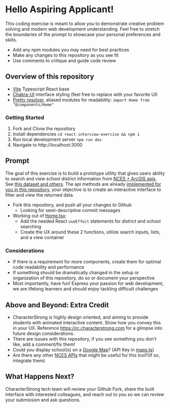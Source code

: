 # Hello Aspiring Applicant!

This coding exercise is meant to allow you to demonstrate creative problem solving and modern web development understanding. Feel free to stretch the boundaries of the prompt to showcase your personal preferences and skills. 

- Add any npm modules you may need for best practices
- Make any changes to this repository as you see fit
- Use comments to critique and guide code review

## Overview of this repository

- [Vite](https://vitejs.dev/guide/) Typescript React base
- [Chakra-UI](https://chakra-ui.com/docs/principles) interface styling (feel free to replace with your favorite UI)
- [Pretty resolver](tsconfig.paths.json), aliased modules for readability: `import Home from "@components/Home"`

### Getting Started

1. Fork and Clone the repository
2. Install dependencies `cd react-interview-exercise && npm i`
3. Run local development server `npm run dev`
4. Navigate to http://localhost:3000

## Prompt

The goal of this exercise is to build a prototype utility that gives users ability to search and view school district information from [NCES + ArcGIS apis](https://data-nces.opendata.arcgis.com/datasets/nces::private-school-locations-current/api). See [this dataset and others](https://data-nces.opendata.arcgis.com/datasets/school-district-characteristics-2019-20/explore). The api methods are already [implemented for you in this repository](src/utils/nces.ts), your objective is to create an interactive interface to filter and view the returned data. 

- Fork this repository, and push all your changes to Github
    - Looking for semi-descriptive commit messages
- Working out of [Home.tsx](/src/components/Home.tsx):
    - Add the needed React `useEffect` statements for district and school searching
    - Create the UX around these 2 functions, utilize search inputs, lists, and a view container

### Considerations

- If there is a requirement for more components, create them for optimal code readability and performance
- If something should be dramatically changed in the setup or organization of this repository, do so or document your perspective
- Most importantly, have fun! Express your passion for web development, we are lifelong learners and should enjoy tackling difficult challenges

## Above and Beyond: Extra Credit

- CharacterStrong is highly design oriented, and aiming to provide students with animated interactive content. Show how you convey this in your UX. Reference https://rc.characterstrong.com for a glimpse into future design considerations.
- There are issues with this repository, if you see something you don't like, add a comment/fix them!
- Could you display school(s) on a [Google Map](https://tomchentw.github.io/react-google-maps/#introduction)? (API Key in [maps.ts](src/utils/maps.ts))
- Are there any other [NCES APIs](https://data-nces.opendata.arcgis.com/search?tags=nces) that might be useful for this tool?(if so, integrate them)

## What Happens Next?

CharacterStrong tech team will review your Github Fork, share the built interface with interested colleagues, and reach out to you so we can review your submission and ask questions.
